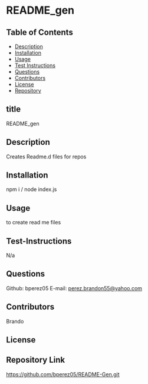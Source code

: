 # README_gen

  ## Table of Contents
  - [Description](#description)
  - [Installation](#installation)
  - [Usage](#usage)
  - [Test Instructions](#test-instructions)
  - [Questions](#questions)
  - [Contributors](#contributors)
  - [License](#license)
  - [Repository](#repository)
  
  ## title
  README_gen

  ## Description 
  Creates Readme.d files for repos
  
  ## Installation
  npm i / node index.js
  
  ## Usage
  to create read me files
  
  ## Test-Instructions
  N/a
  
  ## Questions
  Github: bperez05
  E-mail: perez.brandon55@yahoo.com
  
  ## Contributors
  Brando
  
  ## License
  

  ## Repository Link
  https://github.com/bperez05/README-Gen.git
  


